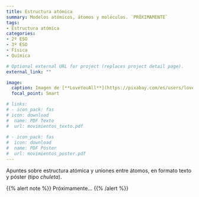 ```yaml
---
title: Estructura atómica
summary: Modelos atómicos, átomos y moléculas. `PRÓXIMAMENTE`
tags:
- Estructura atómica
categories:
- 2º ESO
- 3º ESO
- Física
- Química

# Optional external URL for project (replaces project detail page).
external_link: ""

image:
  caption: Imagen de [**LoveYouAll**](https://pixabay.com/es/users/loveyouall-3307648/) en [Pixabay](https://pixabay.com/es/)
  focal_point: Smart

# links:
# - icon_pack: fas
# icon: download
#  name: PDF Texto
#  url: movimientos_texto.pdf
  
# - icon_pack: fas
#  icon: download
#  name: PDF Póster
#  url: movimientos_poster.pdf  
---
```


Apuntes sobre estructura atómica y uniones entre átomos, en formato texto y póster (tipo _chuleta_).

{{% alert note %}}
Próximamente...
{{% /alert %}}